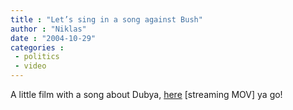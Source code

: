 ```yaml
---
title : "Let’s sing in a song against Bush"
author : "Niklas"
date : "2004-10-29"
categories : 
 - politics
 - video
---
```


A little film with a song about Dubya, [here](http://www.newdem.org/memorable/bush.php) \[streaming MOV\] ya go!
